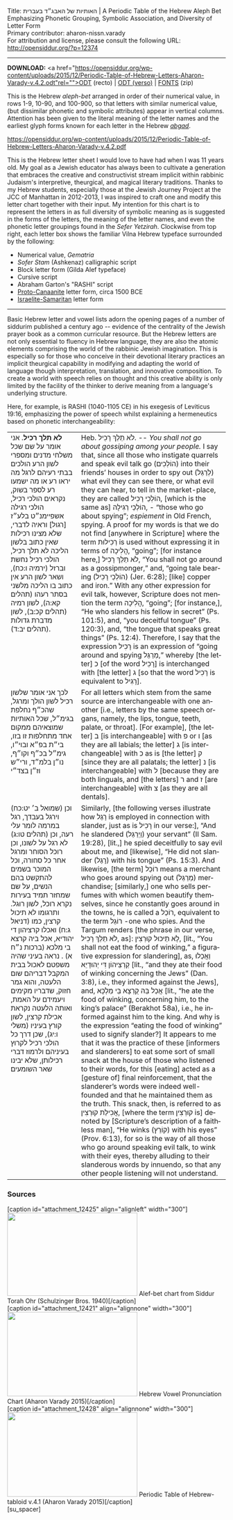 <html>
<head></head>
<body>
Title: האותיות של האבג״ד בעברית | A Periodic Table of the Hebrew Aleph Bet Emphasizing Phonetic Grouping, Symbolic Association, and Diversity of Letter Form<br />
Primary contributor: aharon-nissn.varady<br />
For attribution and license, please consult the following URL: <a href="http://opensiddur.org/?p=12374">http://opensiddur.org/?p=12374</a>
<p />
<hr />

<strong>DOWNLOAD:</strong> 
<a href="https://opensiddur.org/wp-content/uploads/2015/12/Periodic-Table-of-Hebrew-Letters-Aharon-Varady-v.4.2.odt"rel="">ODT (recto)</a> | <a href="https://opensiddur.org/wp-content/uploads/2015/12/Hebrew-Vowel-Pronunciation-Chart-v.1.odt" rel="">ODT (verso)</a> | <a href="https://github.com/aharonium/fonts/archive/master.zip">FONTS</a> (zip)

This is the Hebrew <em>aleph-bet</em> arranged in order of their numerical value, in rows 1-9, 10-90, and 100-900, so that letters with similar numerical value, (but dissimilar phonetic and symbolic attributes) appear in vertical columns. Attention has been given to the literal meaning of the letter names and the earliest glyph forms known for each letter in the Hebrew <em><a href="https://en.wikipedia.org/wiki/Abjad">abgad</a></em>.

https://opensiddur.org/wp-content/uploads/2015/12/Periodic-Table-of-Hebrew-Letters-Aharon-Varady-v.4.2.pdf



This is the Hebrew letter sheet I would love to have had when I was 11 years old. My goal as a Jewish educator has always been to cultivate a generation that embraces the creative and constructivist stream implicit within rabbinic Judaism's interpretive, theurgical, and magical literary traditions. Thanks to my Hebrew students, especially those at the Jewish Journey Project at the JCC of Manhattan in 2012-2013, I was inspired to craft one and modify this letter chart together with their input. My intention for this chart is to represent the letters in as full diversity of symbolic meaning as is suggested in the forms of the letters, the meaning of the letter names, and even the phonetic letter groupings found in the <em>Sefer Yetzirah</em>. Clockwise from top right, each letter box shows the familiar Vilna Hebrew typeface surrounded by the following:

<ul>
	<li>Numerical value, <em>Gematria</em></li>
	<li><em>Sofer Stam</em> (Ashkenaz) calligraphic script</li>
	<li>Block letter form (Gilda Alef typeface)</li>
	<li>Cursive script</li>
	<li>Abraham Garton's "RASHI" script</li>
	<li><a href="http://culmus.sourceforge.net/ancient/Samples/Proto-Canaanite.pdf">Proto-Canaanite</a> letter form, circa 1500 BCE</li>
	<li><a href="http://culmus.sourceforge.net/ancient/Samples/Hebrew-Samaritan.pdf">Israelite-Samaritan</a> letter form</li>
</ul>

<hr />


Basic Hebrew letter and vowel lists adorn the opening pages of a number of siddurim published a century ago -- evidence of the centrality of the Jewish prayer book as a common curricular resource. But the Hebrew letters are not only essential to fluency in Hebrew language, they are also the atomic elements comprising the world of the rabbinic Jewish imagination. This is especially so for those who conceive in their devotional literary practices an implicit theurgical capability in modifying and adapting the world of language though interpretation, translation, and innovative composition. To create a world with speech relies on thought and this creative ability is only limited by the facility of the thinker to derive meaning from a language's underlying structure. 

Here, for example, is RASHI (1040-1105 CE) in his exegesis of Leviticus 19:16, emphasizing the power of speech whilst explaining a hermeneutics based on phonetic interchangeability:

<table style="margin-left: auto;margin-right: auto;">
<tbody>
<tr><td style="vertical-align:top;">
<div class="commentary" lang="he">
<strong>לא תלך רכיל</strong>. 
אני אומר על שם שכל משלחי מדנים ומספרי לשון הרע הולכים בבתי רעיהם לרגל מה יראו רע או מה ישמעו רע לספר בשוק, נקראים הולכי רכיל, הולכי רגילה אשפיימנ״ט בלע״ז [רגול] וראיה לדברי, שלא מצינו רכילות שאין כתוב בלשון הליכה לא תלך רכיל, הולכי רכיל נחשת וברזל <span class="citation">(ירמיה ו:כח)</span>, ושאר לשון הרע אין כתוב בו הליכה מלשני בסתר רעהו <span class="citation">(תהלים קא:ה)</span>, לשון רמיה <span class="citation">(תהלים קכ:ב)</span>, לשון מדברת גדולות <span class="citation">(תהלים יב:ד)</span>. 
</span></div>
</td>
 
<td style="vertical-align:top;">
<div class="english" lang="en">
Heb. <span class="hebrew" lang="he">לֹא תֵלֵךְ רָכִיל.</span> -- <em>You shall not go about gossiping among your people.</em> 
I say that, since all those who instigate quarrels and speak evil talk go (<span class="hebrew" lang="he">הוֹלְכִים</span>) into their friends’ houses in order to spy out (<span class="hebrew" lang="he">לְרַגֵּל</span>) what evil they can see there, or what evil they can hear, to tell in the market-place, they are called <span class="hebrew" lang="he">הוֹלְכֵי רָכִיל</span>, [which is the same as] <span class="hebrew" lang="he">הוֹלְכֵי רְגִילָה</span>, - “those who go about spying”; <em>espiement </em>in Old French, spying. A proof for my words is that we do not find [anywhere in Scripture] where the term <span class="hebrew" lang="he">רְכִילוּת</span> is used without expressing it in terms of <span class="hebrew" lang="he">הֲלִיכָה</span>, “going”; [for instance here,] <span class="hebrew" lang="he">לֹא תֵלֵךְ רָכִיל</span>, “You shall not go around as a gossipmonger,” and, “going tale bearing (<span class="hebrew" lang="he">הוֹלְכֵי רָכִיל</span>) <span class="citation">(Jer. 6:28)</span>; [like] copper and iron.” With any other expression for evil talk, however, Scripture does not mention the term <span class="hebrew" lang="he">הֲלִיכָה</span>, “going”; [for instance,], “He who slanders his fellow in secret” <span class="citation">(Ps. 101:5)</span>, and, “you deceitful tongue” <span class="citation">(Ps. 120:3)</span>, and, “the tongue that speaks great things” <span class="citation">(Ps. 12:4)</span>. Therefore, I say that the expression <span class="hebrew" lang="he">רָכִיל</span> is an expression of “going around and spying <span class="hebrew" lang="he">מְרַגֵּל</span>,” whereby [the letter] <span class="hebrew" lang="he">כ</span> [of the word רָכִיל] is interchanged with [the letter] <span class="hebrew" lang="he">ג</span> [so that the word <span class="hebrew" lang="he">רָכִיל</span> is equivalent to <span class="hebrew" lang="he">רָגִיל</span>]. 
</div>
</td></tr>


<tr><td style="vertical-align:top;">
<div class="commentary" lang="he">
לכך אני אומר שלשון רכיל לשון הולך ומרגל, שהכ״ף נחלפת בגימ״ל, שכל האותיות שמוצאיהם ממקום אחד מתחלפות זו בזו, בי״ת בפ״א ובוי״ו, גימ״ל בכ״ף וקו״ף, נו״ן בלמ״ד, ורי״ש וז״ן בצד״י
</span></div>
</td>
 
<td style="vertical-align:top;">
<div class="english" lang="en">
For all letters which stem from the same source are interchangeable with one another [i.e., letters by the same speech organs, namely, the lips, tongue, teeth, palate, or throat]. [For example], [the letter] <span class="hebrew" lang="he">ב</span> [is interchangeable] with <span class="hebrew" lang="he">פ</span> or <span class="hebrew" lang="he">ו</span> [as they are all labials; the letter] <span class="hebrew" lang="he">ג</span> [is interchangeable] with <span class="hebrew" lang="he">כ</span> as is [the letter] <span class="hebrew" lang="he">ק</span> [since they are all palatals; the letter] <span class="hebrew" lang="he">נ</span> [is interchangeable] with <span class="hebrew" lang="he">ל</span> [because they are both linguals, and [the letters] <span class="hebrew" lang="he">ר</span> and <span class="hebrew" lang="he">ז</span> [are interchangeable] with <span class="hebrew" lang="he">צ</span> [as they are all dentals]. 
</div>
</td></tr>


<tr><td style="vertical-align:top;">
<div class="commentary" lang="he">
 וכן <span class="citation">(שמואל ב׳ יט:כח)</span> וירגל בעבדך, רגל במרמה לומר עלי רעה, וכן <span class="citation">(תהלים טו:ג)</span> לא רגל על לשונו, וכן רוכל הסוחר ומרגל אחר כל סחורה, וכל המוכר בשמים להתקשט בהם הנשים, על שם שמחזר תמיד בעירות נקרא רוכל, לשון רוגל. ותרגומו לא תיכול קרצין, כמו <span class="citation">(דניאל ג:ח)</span> ואכלו קרציהון די יהודיא, אכל ביה קרצא בי מלכא <span class="citation">(ברכות נ״ח א)</span> . נראה בעיני שהיה משפטם לאכול בבית המקבל דבריהם שום הלעטה, והוא גמר חזוק, שדבריו מקימים ויעמידם על האמת, ואותה הלעטה נקראת אכילת קרצין, לשון קורץ בעיניו <span class="citation">(משלי ו:יג)</span>, שכן דרך כל הולכי רכיל לקרוץ בעיניהם ולרמוז דברי רכילותן, שלא יבינו שאר השומעים׃ 
</span></div>
</td>
 
<td style="vertical-align:top;">
<div class="english" lang="en">
Similarly, [the following verses illustrate how <span class="hebrew" lang="he">רָגַל</span> is employed in connection with slander, just as is <span class="hebrew" lang="he">רָכִיל</span> in our verse:], “And he slandered (<span class="hebrew" lang="he">וַיְרַגֵּל</span>) your servant” <span class="citation">(II Sam. 19:28)</span>, [lit.,] he spied deceitfully to say evil about me, and [likewise], “He did not slander (<span class="hebrew" lang="he">רָגַל</span>) with his tongue” (<span class="citation">Ps. 15:3</span>). And likewise, [the term] <span class="hebrew" lang="he">רוֹכֵל</span> means a merchant who goes around spying out (<span class="hebrew" lang="he">מְרַגֵּל</span>) merchandise; [similarly,] one who sells perfumes with which women beautify themselves, since he constantly goes around in the towns, he is called a <span class="hebrew" lang="he">רוֹכֵל</span>, equivalent to the term <span class="hebrew" lang="he">רוֹגֵל</span> -one who spies. And the Targum renders [the phrase in our verse, <span class="hebrew" lang="he">לֹא תֵלֵךְ רָכִיל</span>, as]: <span class="hebrew" lang="he">לָא תֵיכוּל קוּרְצִין</span>, [lit., “You shall not eat the food of winking,” a figurative expression for slandering], as, <span class="hebrew" lang="he">וַאֲכַלוּ קַרְצֵיהוֹן דִּי יְהוּדָיֵא</span> [lit., “and they ate their food of winking concerning the Jews” <span class="citation">(Dan. 3:8)</span>, i.e., they informed against the Jews], and, <span class="hebrew" lang="he">אֲכַל בֵּהּ קֻרְצָא בֵּי מַלְכָּא</span> [lit., “he ate the food of winking, concerning him, to the king’s palace” <span class="citation">(Berakhot 58a)</span>, i.e., he informed against him to the king. And why is the expression “eating the food of winking” used to signify slander?] It appears to me that it was the practice of these [informers and slanderers] to eat some sort of small snack at the house of those who listened to their words, for this [eating] acted as a [gesture of] final reinforcement, that the slanderer’s words were indeed well-founded and that he maintained them as the truth. This snack, then, is referred to as <span class="hebrew" lang="he">אֲכִילַת קוּרְצִין</span>, [where the term <span class="hebrew" lang="he">קוּרְצִין</span> is] denoted by [Scripture’s description of a faithless man], “He winks (<span class="hebrew" lang="he">קוֹרֵץ</span>) with his eyes” <span class="citation">(Prov. 6:13)</span>, for so is the way of all those who go around speaking evil talk, to wink with their eyes, thereby alluding to their slanderous words by innuendo, so that any other people listening will not understand.
</div>
</td></tr>
</tbody></table>


<!--
If you would like to order a laminated color copy, please <a href="http://dimus.parrhesia.press/?p=158">purchase direct from my publishing project</a>, Dimus Parrhesia Press. (All proceeds benefit my work on the Open Siddur Project and the Jewish Free Culture Society.)

<form action="https://www.paypal.com/cgi-bin/webscr" method="post" target="_top">
<input type="hidden" name="cmd" value="_s-xclick">
<input type="hidden" name="hosted_button_id" value="CLCYWU9XECTAQ">
<input type="image" src="https://www.paypalobjects.com/en_US/i/btn/btn_buynowCC_LG.gif" border="0" name="submit" alt="PayPal - The safer, easier way to pay online!">
<img alt="" border="0" src="https://www.paypalobjects.com/en_US/i/scr/pixel.gif" width="1" height="1">
</form>
-->

<h3>Sources</h3>

<span style="float: right;">[caption id="attachment_12425" align="alignleft" width="300"]<a href="https://opensiddur.org/wp-content/uploads/2015/12/Pages-from-Siddur-Torah-Ohr-Schulzinger-Bros.-1940.png"><img src="https://opensiddur.org/wp-content/uploads/2015/12/Pages-from-Siddur-Torah-Ohr-Schulzinger-Bros.-1940-300x191.png" alt="" width="300" height="191" class="size-medium wp-image-12425" /></a> Alef-bet chart from Siddur Torah Ohr (Schulzinger Bros. 1940)[/caption]</span> <span style="float: left;">[caption id="attachment_12421" align="alignnone" width="300"]<a href="https://opensiddur.org/wp-content/uploads/2015/12/Hebrew-Vowel-Pronunciation-Chart.png"><img src="https://opensiddur.org/wp-content/uploads/2015/12/Hebrew-Vowel-Pronunciation-Chart-300x194.png" alt="" width="300" height="194" class="size-medium wp-image-12421" /></a> Hebrew Vowel Pronunciation Chart (Aharon Varady 2015)[/caption]</span> <span style="float: left;">[caption id="attachment_12428" align="alignnone" width="300"]<a href="https://opensiddur.org/wp-content/uploads/2015/12/Periodic-Table-of-Hebrew-tabloid-v.4.1.png"><img src="https://opensiddur.org/wp-content/uploads/2015/12/Periodic-Table-of-Hebrew-tabloid-v.4.1-300x194.png" alt="" width="300" height="194" class="size-medium wp-image-12428" /></a> Periodic Table of Hebrew-tabloid v.4.1 (Aharon Varady 2015)[/caption]</span>[su_spacer]

&nbsp;


</body>
</html>
